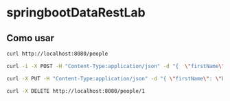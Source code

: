 # springbootDataRestLab

## Como usar

```bash
curl http://localhost:8080/people
```
 
```bash
curl -i -X POST -H "Content-Type:application/json" -d "{  \"firstName\" : \"Frodo\",  \"lastName\" : \"Baggins\" }" http://localhost:8080/people
```

```bash
curl -X PUT -H "Content-Type:application/json" -d "{ \"firstName\": \"Bilbo\", \"lastName\": \"Baggins\" }" http://localhost:8080/people/1
``` 

```bash
curl -X DELETE http://localhost:8080/people/1
```
